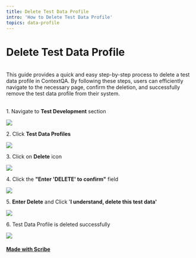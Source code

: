```yaml
---
title: Delete Test Data Profile
intro: 'How to Delete Test Data Profile'
topics: data-profile
---
```


# Delete Test Data Profile

\
This guide provides a quick and easy step-by-step process to delete a test data profile in ContextQA. By following these steps, users can efficiently navigate to the necessary page, confirm the deletion, and successfully remove the test data profile from their system.

\
1\. Navigate to **Test Development** section

![](https://ajeuwbhvhr.cloudimg.io/colony-recorder.s3.amazonaws.com/files/2024-03-04/b2f9650d-0e44-451e-a480-e46cf1ed5af9/user_cropped_screenshot.jpeg?tl_px=0,0&br_px=1075,600&force_format=png&wat_scale=95&wat=1&wat_opacity=0.7&wat_gravity=northwest&wat_url=https://colony-recorder.s3.us-west-1.amazonaws.com/images/watermarks/FB923C_standard.png&wat_pad=2,218)


2\. Click **Test Data Profiles**

![](https://ajeuwbhvhr.cloudimg.io/colony-recorder.s3.amazonaws.com/files/2024-03-04/278f0e26-1970-4f60-954d-da8bed00be48/File.jpeg?tl_px=0,0&br_px=1075,600&force_format=png&wat_scale=95&wat=1&wat_opacity=0.7&wat_gravity=northwest&wat_url=https://colony-recorder.s3.us-west-1.amazonaws.com/images/watermarks/FB923C_standard.png&wat_pad=168,221)


3\. Click on **Delete** icon

![](https://ajeuwbhvhr.cloudimg.io/colony-recorder.s3.amazonaws.com/files/2024-03-04/865fd153-8f9f-4655-8abb-ec25461c69b4/user_cropped_screenshot.jpeg?tl_px=773,0&br_px=1920,640&force_format=png&width=1120.0&wat=1&wat_opacity=0.7&wat_gravity=northwest&wat_url=https://colony-recorder.s3.us-west-1.amazonaws.com/images/watermarks/FB923C_standard.png&wat_pad=939,193)


4\. Click the **"Enter 'DELETE' to confirm"** field

![](https://ajeuwbhvhr.cloudimg.io/colony-recorder.s3.amazonaws.com/files/2024-02-29/acffdee7-7ed6-4707-8cad-b54b53ac27b6/ascreenshot.jpeg?tl_px=13,0&br_px=1732,912&force_format=png&width=1120.0&wat=1&wat_opacity=0.7&wat_gravity=northwest&wat_url=https://colony-recorder.s3.us-west-1.amazonaws.com/images/watermarks/FB923C_standard.png&wat_pad=524,315)


5\. **Enter Delete** and Click '**I understand, delete this test data'**

![](https://ajeuwbhvhr.cloudimg.io/colony-recorder.s3.amazonaws.com/files/2024-02-29/04058bce-ed24-499a-aa29-112ddbd59952/ascreenshot.jpeg?tl_px=137,0&br_px=1856,912&force_format=png&width=1120.0&wat=1&wat_opacity=0.7&wat_gravity=northwest&wat_url=https://colony-recorder.s3.us-west-1.amazonaws.com/images/watermarks/FB923C_standard.png&wat_pad=524,358)


6\. Test Data Profile is deleted successfully

![](https://ajeuwbhvhr.cloudimg.io/colony-recorder.s3.amazonaws.com/files/2024-02-29/8c3effa2-20a2-413c-b41f-ff13c3f89415/ascreenshot.jpeg?tl_px=200,0&br_px=1920,912&force_format=png&width=1120.0&wat=1&wat_opacity=0.7&wat_gravity=northwest&wat_url=https://colony-recorder.s3.us-west-1.amazonaws.com/images/watermarks/FB923C_standard.png&wat_pad=537,247)
#### [Made with Scribe](https://scribehow.com/shared/Delete_Test_Data_Profile__FCmYFH8aTN-RlQ4i-anMEw)


